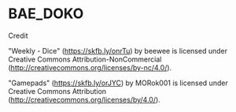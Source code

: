 # BAE_DOKO

Credit

"Weekly - Dice" (https://skfb.ly/onrTu) by beewee is licensed under Creative Commons Attribution-NonCommercial (http://creativecommons.org/licenses/by-nc/4.0/).

"Gamepads" (https://skfb.ly/orJYC) by MORok001 is licensed under Creative Commons Attribution (http://creativecommons.org/licenses/by/4.0/).
